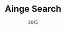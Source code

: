 ---
layout: project
type: project
published: true
image: images/aingesearch-square.png
title: Ainge Search
permalink: projects/aingesearch
date: 2015
labels:
  - C#
  - File Crawler
summary: WebApp untuk mencari file pada penyimpanan lokal menggunakan algoritma BFS dan DFS. Cek video promosi di <a href="https://www.youtube.com/watch?v=1w9hu2SzHD0">Link</a>.
---
